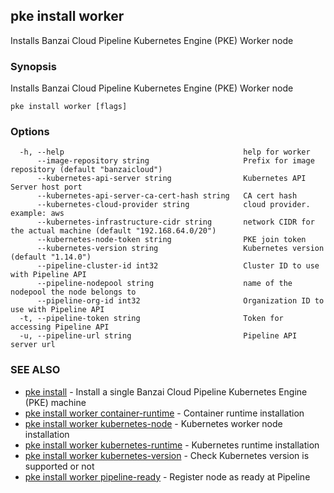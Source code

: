 ## pke install worker

Installs Banzai Cloud Pipeline Kubernetes Engine (PKE) Worker node

### Synopsis

Installs Banzai Cloud Pipeline Kubernetes Engine (PKE) Worker node

```
pke install worker [flags]
```

### Options

```
  -h, --help                                        help for worker
      --image-repository string                     Prefix for image repository (default "banzaicloud")
      --kubernetes-api-server string                Kubernetes API Server host port
      --kubernetes-api-server-ca-cert-hash string   CA cert hash
      --kubernetes-cloud-provider string            cloud provider. example: aws
      --kubernetes-infrastructure-cidr string       network CIDR for the actual machine (default "192.168.64.0/20")
      --kubernetes-node-token string                PKE join token
      --kubernetes-version string                   Kubernetes version (default "1.14.0")
      --pipeline-cluster-id int32                   Cluster ID to use with Pipeline API
      --pipeline-nodepool string                    name of the nodepool the node belongs to
      --pipeline-org-id int32                       Organization ID to use with Pipeline API
  -t, --pipeline-token string                       Token for accessing Pipeline API
  -u, --pipeline-url string                         Pipeline API server url
```

### SEE ALSO

* [pke install](pke_install.md)	 - Install a single Banzai Cloud Pipeline Kubernetes Engine (PKE) machine
* [pke install worker container-runtime](pke_install_worker_container-runtime.md)	 - Container runtime installation
* [pke install worker kubernetes-node](pke_install_worker_kubernetes-node.md)	 - Kubernetes worker node installation
* [pke install worker kubernetes-runtime](pke_install_worker_kubernetes-runtime.md)	 - Kubernetes runtime installation
* [pke install worker kubernetes-version](pke_install_worker_kubernetes-version.md)	 - Check Kubernetes version is supported or not
* [pke install worker pipeline-ready](pke_install_worker_pipeline-ready.md)	 - Register node as ready at Pipeline

